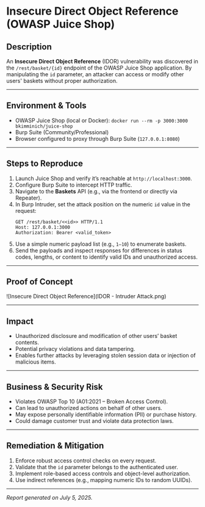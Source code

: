 # Insecure Direct Object Reference (OWASP Juice Shop)

## Description
An **Insecure Direct Object Reference** (IDOR) vulnerability was discovered in the `/rest/basket/{id}` endpoint of the OWASP Juice Shop application. By manipulating the `id` parameter, an attacker can access or modify other users' baskets without proper authorization.

---

## Environment & Tools
- OWASP Juice Shop (local or Docker): `docker run --rm -p 3000:3000 bkimminich/juice-shop`
- Burp Suite (Community/Professional)
- Browser configured to proxy through Burp Suite (`127.0.0.1:8080`)

---

## Steps to Reproduce
1. Launch Juice Shop and verify it’s reachable at `http://localhost:3000`.
2. Configure Burp Suite to intercept HTTP traffic.
3. Navigate to the **Baskets** API (e.g., via the frontend or directly via Repeater).
4. In Burp Intruder, set the attack position on the numeric `id` value in the request:
    ```http
    GET /rest/basket/<<id>> HTTP/1.1
    Host: 127.0.0.1:3000
    Authorization: Bearer <valid_token>
    ```
5. Use a simple numeric payload list (e.g., `1–10`) to enumerate baskets.
6. Send the payloads and inspect responses for differences in status codes, lengths, or content to identify valid IDs and unauthorized access.

---

## Proof of Concept
![Insecure Direct Object Reference](IDOR - Intruder Attack.png)

---

## Impact
- Unauthorized disclosure and modification of other users’ basket contents.
- Potential privacy violations and data tampering.
- Enables further attacks by leveraging stolen session data or injection of malicious items.

---

## Business & Security Risk
- Violates OWASP Top 10 (A01:2021 – Broken Access Control).
- Can lead to unauthorized actions on behalf of other users.
- May expose personally identifiable information (PII) or purchase history.
- Could damage customer trust and violate data protection laws.

---

## Remediation & Mitigation
1. Enforce robust access control checks on every request.
2. Validate that the `id` parameter belongs to the authenticated user.
3. Implement role-based access controls and object-level authorization.
4. Use indirect references (e.g., mapping numeric IDs to random UUIDs).

---

*Report generated on July 5, 2025.*
